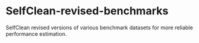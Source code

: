 # SelfClean-revised-benchmarks
SelfClean revised versions of various benchmark datasets for more reliable performance estimation.

